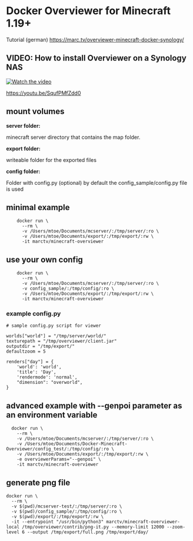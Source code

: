 # Docker Overviewer for Minecraft 1.19+

Tutorial (german) https://marc.tv/overviewer-minecraft-docker-synology/

## VIDEO: How to install Overviewer on a Synology NAS

[![Watch the video](https://img.youtube.com/vi/SqufPMfZdd0/maxresdefault.jpg)](https://youtu.be/SqufPMfZdd0)

https://youtu.be/SqufPMfZdd0

## mount volumes
**server folder:** 

minecraft server directory that contains the map folder. 

**export folder:**

writeable folder for the exported files

**config folder:**

Folder with config.py (optional) by default the config_sample/config.py file is used

## minimal example
```
    docker run \
      --rm \
      -v /Users/mtoe/Documents/mcserver/:/tmp/server/:ro \
      -v /Users/mtoe/Documents/export/:/tmp/export/:rw \
      -it marctv/minecraft-overviewer
```

## use your own config
```
    docker run \
      --rm \
      -v /Users/mtoe/Documents/mcserver/:/tmp/server/:ro \
      -v config_sample/:/tmp/config/:ro \
      -v /Users/mtoe/Documents/export/:/tmp/export/:rw \
      -it marctv/minecraft-overviewer
```

### example config.py
```
# sample config.py script for viewer

worlds["world"] = "/tmp/server/world/"
texturepath = "/tmp/overviewer/client.jar"
outputdir = "/tmp/export/"
defaultzoom = 5

renders["day"] = {
    'world': 'world',
    'title': 'Day',
    'rendermode': 'normal',
    "dimension": "overworld",
}
```

## advanced example with --genpoi parameter as an environment variable
```
  docker run \
    --rm \
    -v /Users/mtoe/Documents/mcserver/:/tmp/server/:ro \
    -v /Users/mtoe/Documents/Docker-Minecraft-Overviewer/config_test/:/tmp/config/:ro \
    -v /Users/mtoe/Documents/export/:/tmp/export/:rw \
    -e overviewerParams="--genpoi" \
    -it marctv/minecraft-overviewer
```

## generate png file
```
docker run \
  --rm \
  -v $(pwd)/mcserver-test/:/tmp/server/:ro \
  -v $(pwd)/config_sample/:/tmp/config/:ro \
  -v $(pwd)/export/:/tmp/export/:rw \
  -it --entrypoint "/usr/bin/python3" marctv/minecraft-overviewer-local /tmp/overviewer/contrib/png-it.py --memory-limit 12000 --zoom-level 6 --output /tmp/export/full.png /tmp/export/day/
```
